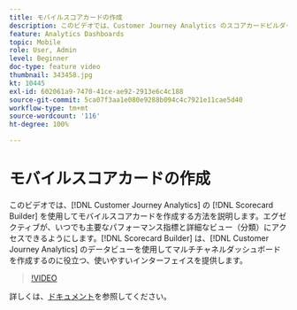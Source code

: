 ```yaml
---
title: モバイルスコアカードの作成
description: このビデオでは、Customer Journey Analytics のスコアカードビルダーを使用してモバイルスコアカードを作成する方法を説明します。 エグゼクティブが、いつでも主要なパフォーマンス指標と詳細なビュー（分類）にアクセスできるようにします。スコアカードビルダーは、Customer Journey Analytics のデータビューを使用してマルチチャネルダッシュボードを作成するのに役立つ、使いやすいインターフェイスを提供します。
feature: Analytics Dashboards
topic: Mobile
role: User, Admin
level: Beginner
doc-type: feature video
thumbnail: 343458.jpg
kt: 10445
exl-id: 602061a9-7470-41ce-ae92-2913e6c4c188
source-git-commit: 5ca07f3aa1e080e9288b094c4c7921e11cae5d40
workflow-type: tm+mt
source-wordcount: '116'
ht-degree: 100%

---
```


# モバイルスコアカードの作成

このビデオでは、[!DNL Customer Journey Analytics] の [!DNL Scorecard Builder] を使用してモバイルスコアカードを作成する方法を説明します。エグゼクティブが、いつでも主要なパフォーマンス指標と詳細なビュー（分類）にアクセスできるようにします。[!DNL Scorecard Builder] は、[!DNL Customer Journey Analytics] のデータビューを使用してマルチチャネルダッシュボードを作成するのに役立つ、使いやすいインターフェイスを提供します。

>[!VIDEO](https://video.tv.adobe.com/v/343458/?quality=12&learn=on)

詳しくは、[ドキュメント](https://experienceleague.adobe.com/docs/analytics-platform/using/cja-dashboards/create-scorecard.html?lang=ja)を参照してください。